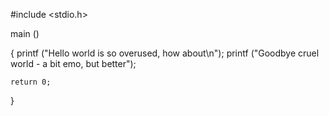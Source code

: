 #include <stdio.h>

main ()

{
    printf ("Hello world is so overused, how about\n");
    printf ("Goodbye cruel world - a bit emo, but better");

    return 0;
}

